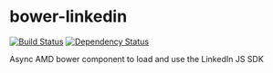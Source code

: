 bower-linkedin
==============
[![Build Status](https://travis-ci.org/thomaswelton/bower-linkedin.png)](https://travis-ci.org/thomaswelton/bower-linkedin)
[![Dependency Status](https://david-dm.org/thomaswelton/bower-linkedin.png)](https://david-dm.org/thomaswelton/bower-linkedin)

Async AMD bower component to load and use the LinkedIn JS SDK
